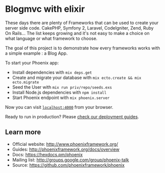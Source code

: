 # Blogmvc with elixir

These days there are plenty of Frameworks that can be used to create your server side code. CakePHP, Symfony 2, Laravel, CodeIgniter, Zend, Ruby On Rails... The list keeps growing and it's not easy to make a choice on what language or what framework to choose.

The goal of this project is to demonstrate how every frameworks works with a simple example : a Blog App.

To start your Phoenix app:

  * Install dependencies with `mix deps.get`
  * Create and migrate your database with `mix ecto.create && mix ecto.migrate`
  * Seed the User with `mix run priv/repo/seeds.exs`
  * Install Node.js dependencies with `npm install`
  * Start Phoenix endpoint with `mix phoenix.server`

Now you can visit [`localhost:4000`](http://localhost:4000) from your browser.

Ready to run in production? Please [check our deployment guides](http://www.phoenixframework.org/docs/deployment).

## Learn more

  * Official website: http://www.phoenixframework.org/
  * Guides: http://phoenixframework.org/docs/overview
  * Docs: https://hexdocs.pm/phoenix
  * Mailing list: http://groups.google.com/group/phoenix-talk
  * Source: https://github.com/phoenixframework/phoenix
